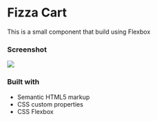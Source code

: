 # Fizza Cart

This is a small component that build using Flexbox

### Screenshot

![](./screenshot/screenshot.png)

### Built with

- Semantic HTML5 markup
- CSS custom properties
- CSS Flexbox
